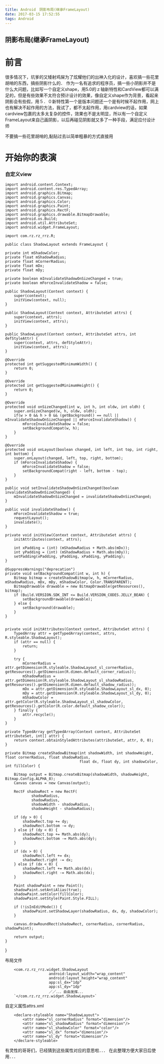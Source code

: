```yaml
---
title: Android　阴影布局(继承FrameLayout)
date: 2017-03-15 17:52:55
tags: Android
---
```

## 阴影布局(继承FrameLayout) ##

# 前言 #
很多情况下，坑爹的又矮射鸡屎为了炫耀他们的出神入化的设计，喜欢搞一些花里胡哨的东西，搞些阴影什么的．
作为一名有追求的程序员，搞一些小阴影并不是什么大问题，比如写一个自定义shape，用5.0的ｚ轴新特性和CardView都可以满足的，但是有些效果不太符合预计设计的效果，像自定义shape作为背景，看起来阴影会有些假，用５．０新特性第一个是版本问题还一个是有时候不起作用，网上也有解决不起作用的方法，我试了，都不太起作用，用cardview的话，如果cardview包裹的太多太复杂的控件，效果也不是太明显，所以有一个自定义FrameLayout来自己画阴影，以后再碰见阴影就又多了一种手段，满足应付设计师
<!--more-->
不要搞一些花里胡哨的,黏贴过去以简单粗暴的方式直接用
# 开始你的表演 #
### 自定义view ###
    import android.content.Context;
	import android.content.res.TypedArray;
	import android.graphics.Bitmap;
	import android.graphics.Canvas;
	import android.graphics.Color;
	import android.graphics.Paint;
	import android.graphics.RectF;
	import android.graphics.drawable.BitmapDrawable;
	import android.os.Build;
	import android.util.AttributeSet;
	import android.widget.FrameLayout;

	import com.rz.rz_rrz.R;

	public class ShadowLayout extends FrameLayout {

    private int mShadowColor;
    private float mShadowRadius;
    private float mCornerRadius;
    private float mDx;
    private float mDy;

    private boolean mInvalidateShadowOnSizeChanged = true;
    private boolean mForceInvalidateShadow = false;

    public ShadowLayout(Context context) {
        super(context);
        initView(context, null);
    }

    public ShadowLayout(Context context, AttributeSet attrs) {
        super(context, attrs);
        initView(context, attrs);
    }

    public ShadowLayout(Context context, AttributeSet attrs, int defStyleAttr) {
        super(context, attrs, defStyleAttr);
        initView(context, attrs);
    }

    @Override
    protected int getSuggestedMinimumWidth() {
        return 0;
    }

    @Override
    protected int getSuggestedMinimumHeight() {
        return 0;
    }

    @Override
    protected void onSizeChanged(int w, int h, int oldw, int oldh) {
        super.onSizeChanged(w, h, oldw, oldh);
        if(w > 0 && h > 0 && (getBackground() == null || mInvalidateShadowOnSizeChanged || mForceInvalidateShadow)) {
            mForceInvalidateShadow = false;
            setBackgroundCompat(w, h);
        }
    }

    @Override
    protected void onLayout(boolean changed, int left, int top, int right, int bottom) {
        super.onLayout(changed, left, top, right, bottom);
        if (mForceInvalidateShadow) {
            mForceInvalidateShadow = false;
            setBackgroundCompat(right - left, bottom - top);
        }
    }

    public void setInvalidateShadowOnSizeChanged(boolean invalidateShadowOnSizeChanged) {
        mInvalidateShadowOnSizeChanged = invalidateShadowOnSizeChanged;
    }

    public void invalidateShadow() {
        mForceInvalidateShadow = true;
        requestLayout();
        invalidate();
    }

    private void initView(Context context, AttributeSet attrs) {
        initAttributes(context, attrs);

        int xPadding = (int) (mShadowRadius + Math.abs(mDx));
        int yPadding = (int) (mShadowRadius + Math.abs(mDy));
        setPadding(xPadding, yPadding, xPadding, yPadding);
    }

    @SuppressWarnings("deprecation")
    private void setBackgroundCompat(int w, int h) {
        Bitmap bitmap = createShadowBitmap(w, h, mCornerRadius, mShadowRadius, mDx, mDy, mShadowColor, Color.TRANSPARENT);
        BitmapDrawable drawable = new BitmapDrawable(getResources(), bitmap);
        if (Build.VERSION.SDK_INT <= Build.VERSION_CODES.JELLY_BEAN) {
            setBackgroundDrawable(drawable);
        } else {
            setBackground(drawable);
        }
    }


    private void initAttributes(Context context, AttributeSet attrs) {
        TypedArray attr = getTypedArray(context, attrs, R.styleable.ShadowLayout);
        if (attr == null) {
            return;
        }

        try {
            mCornerRadius = attr.getDimension(R.styleable.ShadowLayout_sl_cornerRadius, getResources().getDimension(R.dimen.default_corner_radius));
            mShadowRadius = attr.getDimension(R.styleable.ShadowLayout_sl_shadowRadius, getResources().getDimension(R.dimen.default_shadow_radius));
            mDx = attr.getDimension(R.styleable.ShadowLayout_sl_dx, 0);
            mDy = attr.getDimension(R.styleable.ShadowLayout_sl_dy, 0);
            mShadowColor = attr.getColor(R.styleable.ShadowLayout_sl_shadowColor, getResources().getColor(R.color.default_shadow_color));
        } finally {
            attr.recycle();
        }
    }

    private TypedArray getTypedArray(Context context, AttributeSet attributeSet, int[] attr) {
        return context.obtainStyledAttributes(attributeSet, attr, 0, 0);
    }

    private Bitmap createShadowBitmap(int shadowWidth, int shadowHeight, float cornerRadius, float shadowRadius,
                                      float dx, float dy, int shadowColor, int fillColor) {

        Bitmap output = Bitmap.createBitmap(shadowWidth, shadowHeight, Bitmap.Config.ALPHA_8);
        Canvas canvas = new Canvas(output);

        RectF shadowRect = new RectF(
                shadowRadius,
                shadowRadius,
                shadowWidth - shadowRadius,
                shadowHeight - shadowRadius);

        if (dy > 0) {
            shadowRect.top += dy;
            shadowRect.bottom -= dy;
        } else if (dy < 0) {
            shadowRect.top += Math.abs(dy);
            shadowRect.bottom -= Math.abs(dy);
        }

        if (dx > 0) {
            shadowRect.left += dx;
            shadowRect.right -= dx;
        } else if (dx < 0) {
            shadowRect.left += Math.abs(dx);
            shadowRect.right -= Math.abs(dx);
        }

        Paint shadowPaint = new Paint();
        shadowPaint.setAntiAlias(true);
        shadowPaint.setColor(fillColor);
        shadowPaint.setStyle(Paint.Style.FILL);

        if (!isInEditMode()) {
            shadowPaint.setShadowLayer(shadowRadius, dx, dy, shadowColor);
        }

        canvas.drawRoundRect(shadowRect, cornerRadius, cornerRadius, shadowPaint);

        return output;
    }

}

布局文件

        <com.rz.rz_rrz.widget.ShadowLayout
                        android:layout_width="wrap_content"
                        android:layout_height="wrap_content"
                        app:sl_dx="1dp"
                        app:sl_dy="1dp"
                        ／／．．．自由发挥．．．
 	 	`</com.rz.rz_rrz.widget.ShadowLayout>`
自定义属性attrs.xml
```
    <declare-styleable name="ShadowLayout">
        <attr name="sl_cornerRadius" format="dimension"/>
        <attr name="sl_shadowRadius" format="dimension"/>
        <attr name="sl_shadowColor" format="color"/>
        <attr name="sl_dx" format="dimension"/>
        <attr name="sl_dy" format="dimension"/>
    </declare-styleable>
```
有灵性的哥哥们，已经猜到这些属性对应的意思啦．．．
在此整理方便大家日后使用．．．

